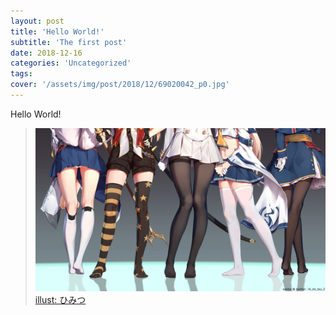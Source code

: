 ```yaml
---
layout: post
title: 'Hello World!'
subtitle: 'The first post'
date: 2018-12-16
categories: 'Uncategorized'
tags:
cover: '/assets/img/post/2018/12/69020042_p0.jpg'
---
```

Hello World! 

>![](/assets/img/post/2018/12/69020042_p0.jpg)
[illust: ひみつ](https://www.pixiv.net/member_illust.php?mode=medium&illust_id=69020042)
